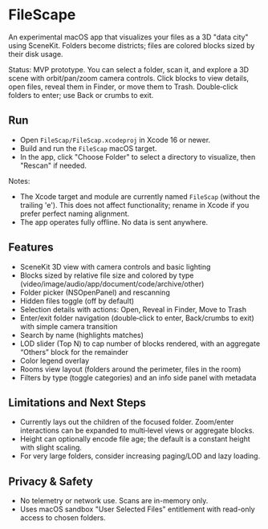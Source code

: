 # FileScape

An experimental macOS app that visualizes your files as a 3D "data city" using SceneKit. Folders become districts; files are colored blocks sized by their disk usage.

Status: MVP prototype. You can select a folder, scan it, and explore a 3D scene with orbit/pan/zoom camera controls. Click blocks to view details, open files, reveal them in Finder, or move them to Trash. Double‑click folders to enter; use Back or crumbs to exit.

## Run

- Open `FileScap/FileScap.xcodeproj` in Xcode 16 or newer.
- Build and run the `FileScap` macOS target.
- In the app, click "Choose Folder" to select a directory to visualize, then "Rescan" if needed.

Notes:
- The Xcode target and module are currently named `FileScap` (without the trailing 'e'). This does not affect functionality; rename in Xcode if you prefer perfect naming alignment.
- The app operates fully offline. No data is sent anywhere.

## Features

- SceneKit 3D view with camera controls and basic lighting
- Blocks sized by relative file size and colored by type (video/image/audio/app/document/code/archive/other)
- Folder picker (NSOpenPanel) and rescanning
- Hidden files toggle (off by default)
- Selection details with actions: Open, Reveal in Finder, Move to Trash
- Enter/exit folder navigation (double‑click to enter, Back/crumbs to exit) with simple camera transition
- Search by name (highlights matches)
- LOD slider (Top N) to cap number of blocks rendered, with an aggregate “Others” block for the remainder
- Color legend overlay
- Rooms view layout (folders around the perimeter, files in the room)
- Filters by type (toggle categories) and an info side panel with metadata

## Limitations and Next Steps

- Currently lays out the children of the focused folder. Zoom/enter interactions can be expanded to multi‑level views or aggregate blocks.
- Height can optionally encode file age; the default is a constant height with slight scaling.
- For very large folders, consider increasing paging/LOD and lazy loading.

## Privacy & Safety

- No telemetry or network use. Scans are in-memory only.
- Uses macOS sandbox "User Selected Files" entitlement with read-only access to chosen folders.
